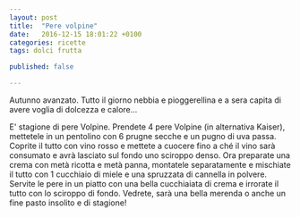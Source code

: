 ```yaml
---
layout: post
title:  "Pere volpine"
date:   2016-12-15 18:01:22 +0100
categories: ricette
tags: dolci frutta

published: false

---
```

Autunno avanzato. Tutto il giorno nebbia e pioggerellina e a sera capita di avere voglia di dolcezza e calore…
<!--continua-->
E' stagione di pere Volpine. Prendete 4 pere Volpine (in alternativa Kaiser), mettetele in un pentolino con 6 prugne secche e un pugno di uva passa. Coprite il tutto con vino rosso e mettete a cuocere fino a ché il vino sarà consumato e avrà lasciato sul fondo uno sciroppo denso. Ora preparate una crema con metà ricotta e metà panna, montatele separatamente e mischiate il tutto con 1 cucchiaio di miele e una spruzzata di cannella in polvere.
Servite le pere in un piatto con una bella cucchiaiata di crema e irrorate il tutto con lo sciroppo di fondo. Vedrete, sarà una bella merenda o anche un fine pasto insolito e di stagione!